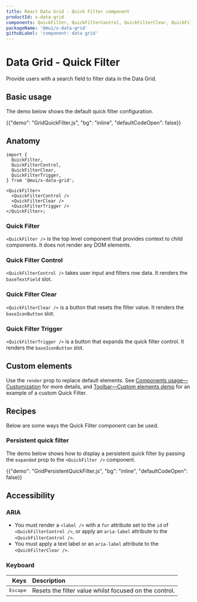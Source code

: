 ```yaml
---
title: React Data Grid - Quick Filter component
productId: x-data-grid
components: QuickFilter, QuickFilterControl, QuickFilterClear, QuickFilterTrigger
packageName: '@mui/x-data-grid'
githubLabel: 'component: data grid'
---
```


# Data Grid - Quick Filter

<p class="description">Provide users with a search field to filter data in the Data Grid.</p>

## Basic usage

The demo below shows the default quick filter configuration.

{{"demo": "GridQuickFilter.js", "bg": "inline", "defaultCodeOpen": false}}

## Anatomy

```tsx
import {
  QuickFilter,
  QuickFilterControl,
  QuickFilterClear,
  QuickFilterTrigger,
} from '@mui/x-data-grid';

<QuickFilter>
  <QuickFilterControl />
  <QuickFilterClear />
  <QuickFilterTrigger />
</QuickFilter>;
```

### Quick Filter

`<QuickFilter />` is the top level component that provides context to child components.
It does not render any DOM elements.

### Quick Filter Control

`<QuickFilterControl />` takes user input and filters row data.
It renders the `baseTextField` slot.

### Quick Filter Clear

`<QuickFilterClear />` is a button that resets the filter value.
It renders the `baseIconButton` slot.

### Quick Filter Trigger

`<QuickFilterTrigger />` is a button that expands the quick filter control.
It renders the `baseIconButton` slot.

## Custom elements

Use the `render` prop to replace default elements.
See [Components usage—Customization](/x/react-data-grid/components/usage/#customization) for more details, and [Toolbar—Custom elements demo](/x/react-data-grid/components/toolbar/#custom-elements) for an example of a custom Quick Filter.

## Recipes

Below are some ways the Quick Filter component can be used.

### Persistent quick filter

The demo below shows how to display a persistent quick filter by passing the `expanded` prop to the `<QuickFilter />` component.

{{"demo": "GridPersistentQuickFilter.js", "bg": "inline", "defaultCodeOpen": false}}

## Accessibility

### ARIA

- You must render a `<label />` with a `for` attribute set to the `id` of `<QuickFilterControl />`, or apply an `aria-label` attribute to the `<QuickFilterControl />`.
- You must apply a text label or an `aria-label` attribute to the `<QuickFilterClear />`.

### Keyboard

|                          Keys | Description                                            |
| ----------------------------: | :----------------------------------------------------- |
| <kbd class="key">Escape</kbd> | Resets the filter value whilst focused on the control. |
